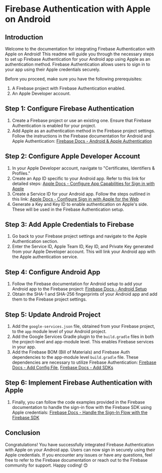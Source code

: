 # Firebase Authentication with Apple on Android

## Introduction
Welcome to the documentation for integrating Firebase Authentication with Apple on Android! This readme will guide you through the necessary steps to set up Firebase Authentication for your Android app using Apple as an authentication method. Firebase Authentication allows users to sign in to your app using their Apple credentials securely.

Before you proceed, make sure you have the following prerequisites:

1. A Firebase project with Firebase Authentication enabled.
2. An Apple Developer account.

## Step 1: Configure Firebase Authentication
1. Create a Firebase project or use an existing one. Ensure that Firebase Authentication is enabled for your project.
2. Add Apple as an authentication method in the Firebase project settings. Follow the instructions in the Firebase documentation for Android and Apple Authentication: [Firebase Docs - Android & Apple Authentication](https://firebase.google.com/docs/auth/android/apple)

## Step 2: Configure Apple Developer Account
1. In your Apple Developer account, navigate to "Certificates, Identifiers & Profiles."
2. Create an App ID specific to your Android app. Refer to this link for detailed steps: [Apple Docs - Configure App Capabilities for Sign in with Apple](https://developer.apple.com/help/account/configure-app-capabilities/configure-sign-in-with-apple-for-the-web/)
3. Create a Service ID for your Android app. Follow the steps outlined in this link: [Apple Docs - Configure Sign in with Apple for the Web](https://developer.apple.com/help/account/configure-app-capabilities/configure-sign-in-with-apple-for-the-web/)
4. Generate a Key and Key ID to enable authentication on Apple's side. These will be used in the Firebase Authentication setup.

## Step 3: Add Apple Credentials to Firebase
1. Go back to your Firebase project settings and navigate to the Apple Authentication section.
2. Enter the Service ID, Apple Team ID, Key ID, and Private Key generated from your Apple Developer account. This will link your Android app with the Apple authentication service.

## Step 4: Configure Android App
1. Follow the Firebase documentation for Android setup to add your Android app to the Firebase project: [Firebase Docs - Android Setup](https://firebase.google.com/docs/android/setup#register-app)
2. Obtain the SHA-1 and SHA-256 fingerprints of your Android app and add them to the Firebase project settings.

## Step 5: Update Android Project
1. Add the `google-services.json` file, obtained from your Firebase project, to the `app` module level of your Android project.
2. Add the Google Services Gradle plugin to the `build.gradle` files in both the project-level and app-module level. This enables Firebase services in your app.
3. Add the Firebase BOM (Bill of Materials) and Firebase Auth dependencies to the app-module level `build.gradle` file. These dependencies are necessary to utilize Firebase Authentication: [Firebase Docs - Add Config File](https://firebase.google.com/docs/android/setup#add-config-file), [Firebase Docs - Add SDKs](https://firebase.google.com/docs/android/setup#add-sdks)

## Step 6: Implement Firebase Authentication with Apple
1. Finally, you can follow the code examples provided in the Firebase documentation to handle the sign-in flow with the Firebase SDK using Apple credentials: [Firebase Docs - Handle the Sign-In Flow with the Firebase SDK](https://firebase.google.com/docs/auth/android/apple#handle_the_sign-in_flow_with_the_firebase_sdk)

## Conclusion
Congratulations! You have successfully integrated Firebase Authentication with Apple on your Android app. Users can now sign in securely using their Apple credentials. If you encounter any issues or have any questions, feel free to refer to the Firebase documentation or reach out to the Firebase community for support. Happy coding! 😊
